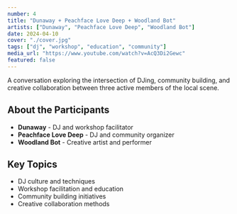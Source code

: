 ```yaml
---
number: 4
title: "Dunaway + Peachface Love Deep + Woodland Bot"
artists: ["Dunaway", "Peachface Love Deep", "Woodland Bot"]
date: 2024-04-10
cover: "./cover.jpg"
tags: ["dj", "workshop", "education", "community"]
media_url: "https://www.youtube.com/watch?v=AcQ3Di2Gewc"
featured: false
---
```


A conversation exploring the intersection of DJing, community building, and creative collaboration between three active members of the local scene.

## About the Participants

- **Dunaway** - DJ and workshop facilitator
- **Peachface Love Deep** - DJ and community organizer
- **Woodland Bot** - Creative artist and performer

## Key Topics

- DJ culture and techniques
- Workshop facilitation and education
- Community building initiatives
- Creative collaboration methods